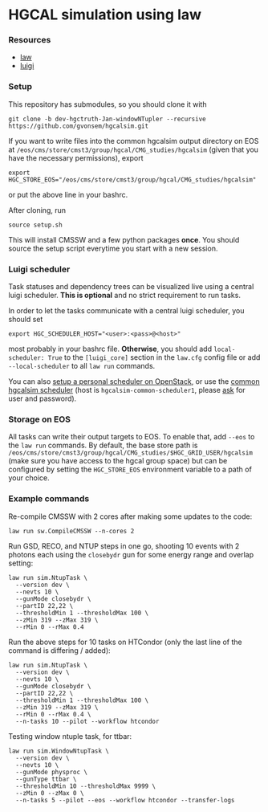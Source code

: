 # HGCAL simulation using law


### Resources

- [law](https://law.readthedocs.io/en/latest)
- [luigi](https://luigi.readthedocs.io/en/stable)


### Setup

This repository has submodules, so you should clone it with

```shell
git clone -b dev-hgctruth-Jan-windowNTupler --recursive https://github.com/gvonsem/hgcalsim.git
```

If you want to write files into the common hgcalsim output directory on EOS at `/eos/cms/store/cmst3/group/hgcal/CMG_studies/hgcalsim` (given that you have the necessary permissions), export

```shell
export HGC_STORE_EOS="/eos/cms/store/cmst3/group/hgcal/CMG_studies/hgcalsim"
```

or put the above line in your bashrc.

After cloning, run

```shell
source setup.sh
```

This will install CMSSW and a few python packages **once**. You should source the setup script everytime you start with a new session.


### Luigi scheduler

Task statuses and dependency trees can be visualized live using a central luigi scheduler. **This is optional** and no strict requirement to run tasks.

In order to let the tasks communicate with a central luigi scheduler, you should set

```shell
export HGC_SCHEDULER_HOST="<user>:<pass>@<host>"
```

most probably in your bashrc file. **Otherwise**, you should add `local-scheduler: True` to the `[luigi_core]` section in the `law.cfg` config file or add `--local-scheduler` to all `law run` commands.

You can also [setup a personal scheduler on OpenStack](https://github.com/CMS-HGCAL/hgcalsim/wiki#setting-up-a-luigi-scheduler-on-openstack), or use the [common hgcalsim scheduler](http://hgcalsim-common-scheduler1.cern.ch) (host is `hgcalsim-common-scheduler1`, please [ask](mailto:marcel.rieger@cern.ch?Subject=Access%20to%20common%20hgcalsim%20scheduler) for user and password).


### Storage on EOS

All tasks can write their output targets to EOS. To enable that, add `--eos` to the `law run` commands. By default, the base store path is `/eos/cms/store/cmst3/group/hgcal/CMG_studies/$HGC_GRID_USER/hgcalsim` (make sure you have access to the hgcal group space) but can be configured by setting the `HGC_STORE_EOS` environment variable to a path of your choice.


### Example commands

Re-compile CMSSW with 2 cores after making some updates to the code:

```shell
law run sw.CompileCMSSW --n-cores 2
```

Run GSD, RECO, and NTUP steps in one go, shooting 10 events with 2 photons each using the `closebydr` gun for some energy range and overlap setting:

```shell
law run sim.NtupTask \
  --version dev \
  --nevts 10 \
  --gunMode closebydr \
  --partID 22,22 \
  --thresholdMin 1 --thresholdMax 100 \
  --zMin 319 --zMax 319 \
  --rMin 0 --rMax 0.4
```

Run the above steps for 10 tasks on HTCondor (only the last line of the command is differing / added):

```shell
law run sim.NtupTask \
  --version dev \
  --nevts 10 \
  --gunMode closebydr \
  --partID 22,22 \
  --thresholdMin 1 --thresholdMax 100 \
  --zMin 319 --zMax 319 \
  --rMin 0 --rMax 0.4 \
  --n-tasks 10 --pilot --workflow htcondor
```

Testing window ntuple task, for ttbar:

```shell
law run sim.WindowNtupTask \
  --version dev \
  --nevts 10 \
  --gunMode physproc \
  --gunType ttbar \
  --thresholdMin 10 --thresholdMax 9999 \
  --zMin 0 --zMax 0 \
  --n-tasks 5 --pilot --eos --workflow htcondor --transfer-logs
